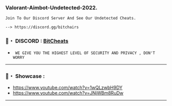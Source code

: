 ### Valorant-Aimbot-Undetected-2022.

```sh-session
Join To Our Discord Server And See Our Undetected Cheats.
```
```sh-session
--> https://discord.gg/bitchairs
```

### 📌・ DISCORD : [BitCheats](https://discord.gg/bitchairs)  

* ` WE GIVE YOU THE HIGHEST LEVEL OF SECURITY AND PRIVACY , DON'T WORRY`
  
***
### 📌・ Showcase :
*  https://www.youtube.com/watch?v=1wQLzwbH9DY
*  https://www.youtube.com/watch?v=JNjWBm8RuDw
***


